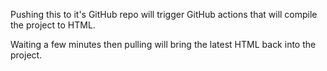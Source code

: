 

Pushing this to it's GitHub repo will trigger GitHub actions that will compile the project to HTML. 

Waiting a few minutes then pulling will bring the latest HTML back into the project.

